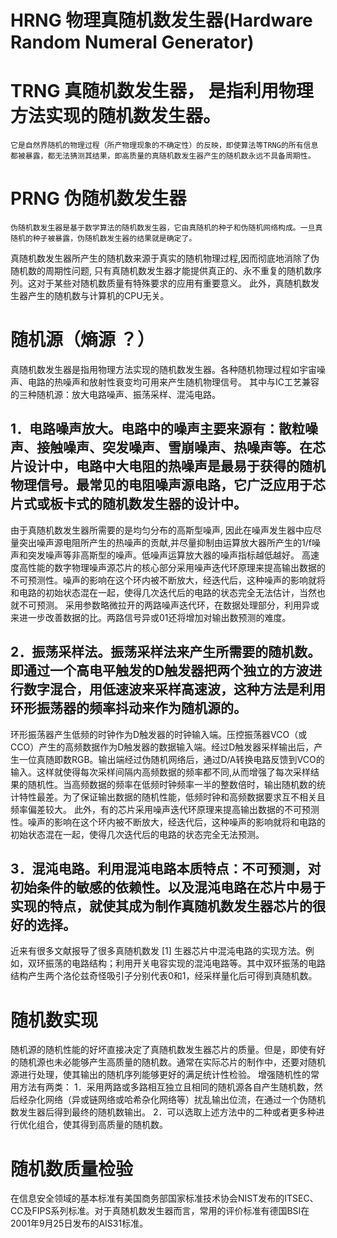 # HRNG 物理真随机数发生器(Hardware Random Numeral Generator)
# TRNG 真随机数发生器， 是指利用物理方法实现的随机数发生器。
    它是自然界随机的物理过程（所产物理现象的不确定性）的反映，即使算法等TRNG的所有信息都被暴露，都无法猜测其结果，即高质量的真随机数发生器产生的随机数永远不具备周期性。
# PRNG 伪随机数发生器  
    伪随机数发生器是基于数学算法的随机数发生器，它由真随机的种子和伪随机网络构成。一旦真随机的种子被暴露，伪随机数发生器的结果就是确定了。

真随机数发生器所产生的随机数来源于真实的随机物理过程,因而彻底地消除了伪随机数的周期性问题, 只有真随机数发生器才能提供真正的、永不重复的随机数序列。这对于某些对随机数质量有特殊要求的应用有重要意义。
此外，真随机数发生器产生的随机数与计算机的CPU无关。


# 随机源（熵源 ？）
真随机数发生器是指用物理方法实现的随机数发生器。各种随机物理过程如宇宙噪声、电路的热噪声和放射性衰变均可用来产生随机物理信号。
其中与IC工艺兼容的三种随机源：放大电路噪声、振荡采样、混沌电路。
## 1．电路噪声放大。电路中的噪声主要来源有：散粒噪声、接触噪声、突发噪声、雪崩噪声、热噪声等。在芯片设计中，电路中大电阻的热噪声是最易于获得的随机物理信号。最常见的电阻噪声源电路，它广泛应用于芯片式或板卡式的随机数发生器的设计中。
由于真随机数发生器所需要的是均匀分布的高斯型噪声, 因此在噪声发生器中应尽量突出噪声源电阻所产生的热噪声的贡献,并尽量抑制由运算放大器所产生的1/f噪声和突发噪声等非高斯型的噪声。低噪声运算放大器的噪声指标越低越好。
高速度高性能的数字物理噪声源芯片的核心部分采用噪声迭代环原理来提高输出数据的不可预测性。噪声的影响在这个环内被不断放大，经迭代后，这种噪声的影响就将和电路的初始状态混在一起，使得几次迭代后的电路的状态完全无法估计，当然也就不可预测。
采用参数略微拉开的两路噪声迭代环，在数据处理部分，利用异或来进一步改善数据的比。两路信号异或01还将增加对输出数预测的难度。
## 2．振荡采样法。振荡采样法来产生所需要的随机数。即通过一个高电平触发的D触发器把两个独立的方波进行数字混合，用低速波来采样高速波，这种方法是利用环形振荡器的频率抖动来作为随机源的。
环形振荡器产生低频的时钟作为D触发器的时钟输入端。压控振荡器VCO（或CCO）产生的高频数据作为D触发器的数据输入端。经过D触发器采样输出后，产生一位真随即数RGB。输出端经过伪随机网络后，通过D/A转换电路反馈到VCO的输入。这样就使得每次采样间隔内高频数据的频率都不同,从而增强了每次采样结果的随机性。当高频数据的频率在低频时钟频率一半的整数倍时，输出随机数的统计特性最差。为了保证输出数据的随机性能，低频时钟和高频数据要求互不相关且频率偏差较大。
此外，有的芯片采用噪声迭代环原理来提高输出数据的不可预测性。噪声的影响在这个环内被不断放大，经迭代后，这种噪声的影响就将和电路的初始状态混在一起，使得几次迭代后的电路的状态完全无法预测。
## 3．混沌电路。利用混沌电路本质特点：不可预测，对初始条件的敏感的依赖性。以及混沌电路在芯片中易于实现的特点，就使其成为制作真随机数发生器芯片的很好的选择。
近来有很多文献报导了很多真随机数发 [1]  生器芯片中混沌电路的实现方法。例如，双环振荡的电路结构；利用开关电容实现的混沌电路等。其中双环振荡的电路结构产生两个洛伦兹奇怪吸引子分别代表0和1，经采样量化后可得到真随机数。

# 随机数实现
随机源的随机性能的好坏直接决定了真随机数发生器芯片的质量。但是，即使有好的随机源也未必能够产生高质量的随机数。通常在实际芯片的制作中，还要对随机源进行处理，使其输出的随机序列能够更好的满足统计性检验。
增强随机性的常用方法有两类：
1．采用两路或多路相互独立且相同的随机源各自产生随机数，然后经杂化网络（异或链网络或哈希杂化网络等）扰乱输出位流，在通过一个伪随机数发生器后得到最终的随机数输出。
2．可以选取上述方法中的二种或者更多种进行优化组合，使其得到高质量的随机数。

# 随机数质量检验
在信息安全领域的基本标准有美国商务部国家标准技术协会NIST发布的ITSEC、CC及FIPS系列标准。对于真随机数发生器而言，常用的评价标准有德国BSI在2001年9月25日发布的AIS31标准。